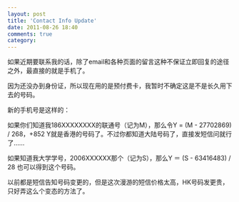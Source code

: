 ```yaml
---
layout: post
title: 'Contact Info Update'
date: 2011-08-26 18:40
comments: true
category: 
---
```

    

如果近期要联系我的话，除了email和各种页面的留言这种不保证立即回复的途径之外，最直接的就是手机了。

因为还没办到身份证，所以现在用的是预付费卡，我暂时不确定这是不是长久用下去的号码。

新的手机号是这样的：

如果你们知道我186XXXXXXXX的联通号（记为M），那么令Y = (M - 27702869) / 268，+852 Y就是香港的号码了。不过你都知道大陆号码了，直接发短信问就行了……

如果知道我大学学号，2006XXXXXX那个（记为S），那么Y ＝ (S - 63416483) / 28 也可以得到这个号码。

以前都是短信告知号码变更的，但是这次漫游的短信价格太高，HK号码发更贵，只好弄这么个变态的方法了。
